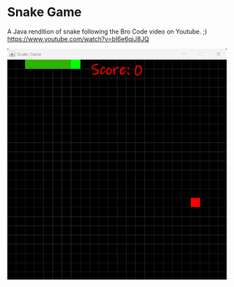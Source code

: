 # Snake Game

A Java rendition of snake following the Bro Code video on Youtube. ;)  
https://www.youtube.com/watch?v=bI6e6qjJ8JQ  

![Game screenshot](./snake.png)
